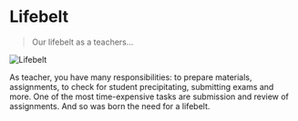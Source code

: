 # Lifebelt
> Our lifebelt as a teachers...

![Lifebelt](http://icons.iconarchive.com/icons/rockettheme/free-web/128/Lifesaver-icon.png)

As teacher, you have many responsibilities: to prepare materials, assignments, to check for student precipitating, submitting exams and more. One of the most time-expensive tasks are submission and review of assignments. And so was born the need for a lifebelt.
